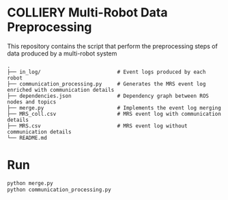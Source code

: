 # COLLIERY Multi-Robot Data Preprocessing
This repository contains the script that perform the preprocessing steps of data produced by a multi-robot system

```
.
├── in_log/                         # Event logs produced by each robot
├── communication_processing.py     # Generates the MRS event log enriched with communication details
├── dependencies.json               # Dependency graph between ROS nodes and topics
├── merge.py                        # Implements the event log merging
├── MRS_coll.csv                    # MRS event log with communication details
├── MRS.csv                         # MRS event log without communication details
└── README.md
```


# Run
```bash
python merge.py
python communication_processing.py
```
